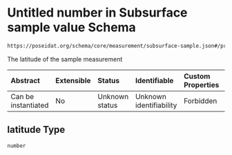 # Untitled number in Subsurface sample value Schema

```txt
https://poseidat.org/schema/core/measurement/subsurface-sample.json#/properties/latitude
```

The latitude of the sample measurement

| Abstract            | Extensible | Status         | Identifiable            | Custom Properties | Additional Properties | Access Restrictions | Defined In                                                                                        |
| :------------------ | :--------- | :------------- | :---------------------- | :---------------- | :-------------------- | :------------------ | :------------------------------------------------------------------------------------------------ |
| Can be instantiated | No         | Unknown status | Unknown identifiability | Forbidden         | Allowed               | none                | [subsurface-sample.json*](schemas/core/measurement/subsurface-sample.json "open original schema") |

## latitude Type

`number`

